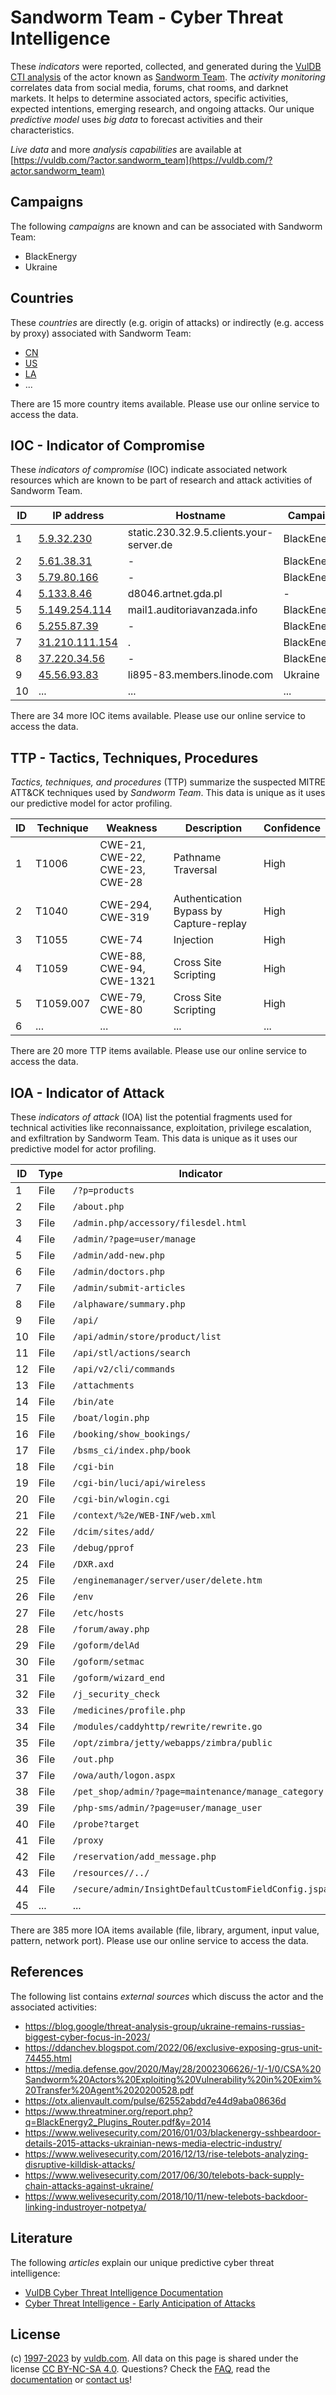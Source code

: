 # Sandworm Team - Cyber Threat Intelligence

These _indicators_ were reported, collected, and generated during the [VulDB CTI analysis](https://vuldb.com/?kb.cti) of the actor known as [Sandworm Team](https://vuldb.com/?actor.sandworm_team). The _activity monitoring_ correlates data from social media, forums, chat rooms, and darknet markets. It helps to determine associated actors, specific activities, expected intentions, emerging research, and ongoing attacks. Our unique _predictive model_ uses _big data_ to forecast activities and their characteristics.

_Live data_ and more _analysis capabilities_ are available at [https://vuldb.com/?actor.sandworm_team](https://vuldb.com/?actor.sandworm_team)

## Campaigns

The following _campaigns_ are known and can be associated with Sandworm Team:

* BlackEnergy
* Ukraine

## Countries

These _countries_ are directly (e.g. origin of attacks) or indirectly (e.g. access by proxy) associated with Sandworm Team:

* [CN](https://vuldb.com/?country.cn)
* [US](https://vuldb.com/?country.us)
* [LA](https://vuldb.com/?country.la)
* ...

There are 15 more country items available. Please use our online service to access the data.

## IOC - Indicator of Compromise

These _indicators of compromise_ (IOC) indicate associated network resources which are known to be part of research and attack activities of Sandworm Team.

ID | IP address | Hostname | Campaign | Confidence
-- | ---------- | -------- | -------- | ----------
1 | [5.9.32.230](https://vuldb.com/?ip.5.9.32.230) | static.230.32.9.5.clients.your-server.de | BlackEnergy | High
2 | [5.61.38.31](https://vuldb.com/?ip.5.61.38.31) | - | BlackEnergy | High
3 | [5.79.80.166](https://vuldb.com/?ip.5.79.80.166) | - | BlackEnergy | High
4 | [5.133.8.46](https://vuldb.com/?ip.5.133.8.46) | d8046.artnet.gda.pl | - | High
5 | [5.149.254.114](https://vuldb.com/?ip.5.149.254.114) | mail1.auditoriavanzada.info | BlackEnergy | High
6 | [5.255.87.39](https://vuldb.com/?ip.5.255.87.39) | - | BlackEnergy | High
7 | [31.210.111.154](https://vuldb.com/?ip.31.210.111.154) | . | BlackEnergy | High
8 | [37.220.34.56](https://vuldb.com/?ip.37.220.34.56) | - | BlackEnergy | High
9 | [45.56.93.83](https://vuldb.com/?ip.45.56.93.83) | li895-83.members.linode.com | Ukraine | High
10 | ... | ... | ... | ...

There are 34 more IOC items available. Please use our online service to access the data.

## TTP - Tactics, Techniques, Procedures

_Tactics, techniques, and procedures_ (TTP) summarize the suspected MITRE ATT&CK techniques used by _Sandworm Team_. This data is unique as it uses our predictive model for actor profiling.

ID | Technique | Weakness | Description | Confidence
-- | --------- | -------- | ----------- | ----------
1 | T1006 | CWE-21, CWE-22, CWE-23, CWE-28 | Pathname Traversal | High
2 | T1040 | CWE-294, CWE-319 | Authentication Bypass by Capture-replay | High
3 | T1055 | CWE-74 | Injection | High
4 | T1059 | CWE-88, CWE-94, CWE-1321 | Cross Site Scripting | High
5 | T1059.007 | CWE-79, CWE-80 | Cross Site Scripting | High
6 | ... | ... | ... | ...

There are 20 more TTP items available. Please use our online service to access the data.

## IOA - Indicator of Attack

These _indicators of attack_ (IOA) list the potential fragments used for technical activities like reconnaissance, exploitation, privilege escalation, and exfiltration by Sandworm Team. This data is unique as it uses our predictive model for actor profiling.

ID | Type | Indicator | Confidence
-- | ---- | --------- | ----------
1 | File | `/?p=products` | Medium
2 | File | `/about.php` | Medium
3 | File | `/admin.php/accessory/filesdel.html` | High
4 | File | `/admin/?page=user/manage` | High
5 | File | `/admin/add-new.php` | High
6 | File | `/admin/doctors.php` | High
7 | File | `/admin/submit-articles` | High
8 | File | `/alphaware/summary.php` | High
9 | File | `/api/` | Low
10 | File | `/api/admin/store/product/list` | High
11 | File | `/api/stl/actions/search` | High
12 | File | `/api/v2/cli/commands` | High
13 | File | `/attachments` | Medium
14 | File | `/bin/ate` | Medium
15 | File | `/boat/login.php` | High
16 | File | `/booking/show_bookings/` | High
17 | File | `/bsms_ci/index.php/book` | High
18 | File | `/cgi-bin` | Medium
19 | File | `/cgi-bin/luci/api/wireless` | High
20 | File | `/cgi-bin/wlogin.cgi` | High
21 | File | `/context/%2e/WEB-INF/web.xml` | High
22 | File | `/dcim/sites/add/` | High
23 | File | `/debug/pprof` | Medium
24 | File | `/DXR.axd` | Medium
25 | File | `/enginemanager/server/user/delete.htm` | High
26 | File | `/env` | Low
27 | File | `/etc/hosts` | Medium
28 | File | `/forum/away.php` | High
29 | File | `/goform/delAd` | High
30 | File | `/goform/setmac` | High
31 | File | `/goform/wizard_end` | High
32 | File | `/j_security_check` | High
33 | File | `/medicines/profile.php` | High
34 | File | `/modules/caddyhttp/rewrite/rewrite.go` | High
35 | File | `/opt/zimbra/jetty/webapps/zimbra/public` | High
36 | File | `/out.php` | Medium
37 | File | `/owa/auth/logon.aspx` | High
38 | File | `/pet_shop/admin/?page=maintenance/manage_category` | High
39 | File | `/php-sms/admin/?page=user/manage_user` | High
40 | File | `/probe?target` | High
41 | File | `/proxy` | Low
42 | File | `/reservation/add_message.php` | High
43 | File | `/resources//../` | High
44 | File | `/secure/admin/InsightDefaultCustomFieldConfig.jspa` | High
45 | ... | ... | ...

There are 385 more IOA items available (file, library, argument, input value, pattern, network port). Please use our online service to access the data.

## References

The following list contains _external sources_ which discuss the actor and the associated activities:

* https://blog.google/threat-analysis-group/ukraine-remains-russias-biggest-cyber-focus-in-2023/
* https://ddanchev.blogspot.com/2022/06/exclusive-exposing-grus-unit-74455.html
* https://media.defense.gov/2020/May/28/2002306626/-1/-1/0/CSA%20Sandworm%20Actors%20Exploiting%20Vulnerability%20in%20Exim%20Transfer%20Agent%2020200528.pdf
* https://otx.alienvault.com/pulse/62552abdd7e44d9aba08636d
* https://www.threatminer.org/report.php?q=BlackEnergy2_Plugins_Router.pdf&y=2014
* https://www.welivesecurity.com/2016/01/03/blackenergy-sshbeardoor-details-2015-attacks-ukrainian-news-media-electric-industry/
* https://www.welivesecurity.com/2016/12/13/rise-telebots-analyzing-disruptive-killdisk-attacks/
* https://www.welivesecurity.com/2017/06/30/telebots-back-supply-chain-attacks-against-ukraine/
* https://www.welivesecurity.com/2018/10/11/new-telebots-backdoor-linking-industroyer-notpetya/

## Literature

The following _articles_ explain our unique predictive cyber threat intelligence:

* [VulDB Cyber Threat Intelligence Documentation](https://vuldb.com/?kb.cti)
* [Cyber Threat Intelligence - Early Anticipation of Attacks](https://www.scip.ch/en/?labs.20201022)

## License

(c) [1997-2023](https://vuldb.com/?kb.changelog) by [vuldb.com](https://vuldb.com/?kb.about). All data on this page is shared under the license [CC BY-NC-SA 4.0](https://creativecommons.org/licenses/by-nc-sa/4.0/). Questions? Check the [FAQ](https://vuldb.com/?kb.faq), read the [documentation](https://vuldb.com/?kb) or [contact us](https://vuldb.com/?contact)!
